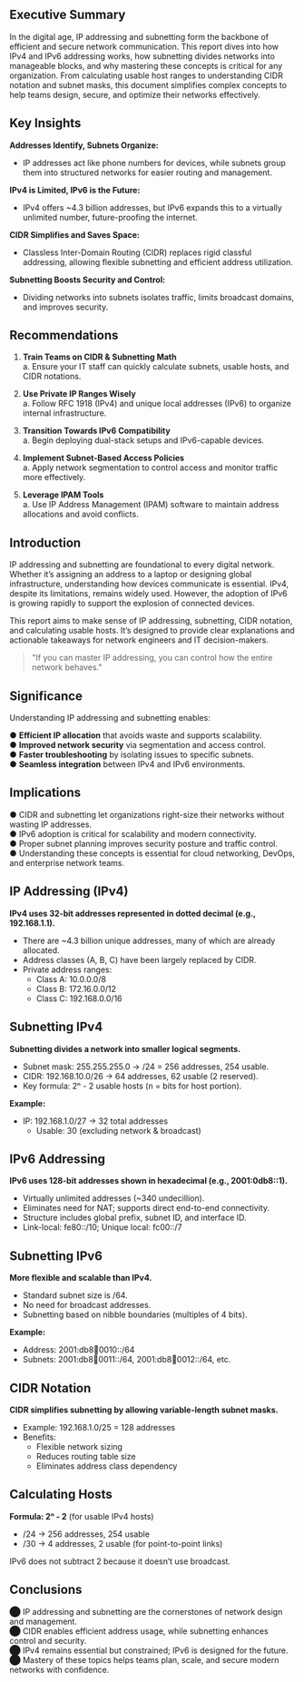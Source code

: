 
## Executive Summary

In the digital age, IP addressing and subnetting form the backbone of efficient and secure network communication. This report dives into how IPv4 and IPv6 addressing works, how subnetting divides networks into manageable blocks, and why mastering these concepts is critical for any organization. From calculating usable host ranges to understanding CIDR notation and subnet masks, this document simplifies complex concepts to help teams design, secure, and optimize their networks effectively.

## Key Insights

**Addresses Identify, Subnets Organize:**
- IP addresses act like phone numbers for devices, while subnets group them into structured networks for easier routing and management.

**IPv4 is Limited, IPv6 is the Future:**
- IPv4 offers ~4.3 billion addresses, but IPv6 expands this to a virtually unlimited number, future-proofing the internet.

**CIDR Simplifies and Saves Space:**
- Classless Inter-Domain Routing (CIDR) replaces rigid classful addressing, allowing flexible subnetting and efficient address utilization.

**Subnetting Boosts Security and Control:**
- Dividing networks into subnets isolates traffic, limits broadcast domains, and improves security.

## Recommendations

1. **Train Teams on CIDR & Subnetting Math**  
   a. Ensure your IT staff can quickly calculate subnets, usable hosts, and CIDR notations.

2. **Use Private IP Ranges Wisely**  
   a. Follow RFC 1918 (IPv4) and unique local addresses (IPv6) to organize internal infrastructure.

3. **Transition Towards IPv6 Compatibility**  
   a. Begin deploying dual-stack setups and IPv6-capable devices.

4. **Implement Subnet-Based Access Policies**  
   a. Apply network segmentation to control access and monitor traffic more effectively.

5. **Leverage IPAM Tools**  
   a. Use IP Address Management (IPAM) software to maintain address allocations and avoid conflicts.

## Introduction

IP addressing and subnetting are foundational to every digital network. Whether it’s assigning an address to a laptop or designing global infrastructure, understanding how devices communicate is essential. IPv4, despite its limitations, remains widely used. However, the adoption of IPv6 is growing rapidly to support the explosion of connected devices.

This report aims to make sense of IP addressing, subnetting, CIDR notation, and calculating usable hosts. It’s designed to provide clear explanations and actionable takeaways for network engineers and IT decision-makers.

> "If you can master IP addressing, you can control how the entire network behaves."

## Significance

Understanding IP addressing and subnetting enables:

● **Efficient IP allocation** that avoids waste and supports scalability.  
● **Improved network security** via segmentation and access control.  
● **Faster troubleshooting** by isolating issues to specific subnets.  
● **Seamless integration** between IPv4 and IPv6 environments.  

## Implications

● CIDR and subnetting let organizations right-size their networks without wasting IP addresses.  
● IPv6 adoption is critical for scalability and modern connectivity.  
● Proper subnet planning improves security posture and traffic control.  
● Understanding these concepts is essential for cloud networking, DevOps, and enterprise network teams.

## IP Addressing (IPv4)

**IPv4 uses 32-bit addresses represented in dotted decimal (e.g., 192.168.1.1).**
- There are ~4.3 billion unique addresses, many of which are already allocated.
- Address classes (A, B, C) have been largely replaced by CIDR.
- Private address ranges:  
  - Class A: 10.0.0.0/8  
  - Class B: 172.16.0.0/12  
  - Class C: 192.168.0.0/16

## Subnetting IPv4

**Subnetting divides a network into smaller logical segments.**
- Subnet mask: 255.255.255.0 → /24 = 256 addresses, 254 usable.
- CIDR: 192.168.10.0/26 → 64 addresses, 62 usable (2 reserved).
- Key formula: 2ⁿ - 2 usable hosts (n = bits for host portion).

**Example:**
- IP: 192.168.1.0/27 → 32 total addresses  
  - Usable: 30 (excluding network & broadcast)

## IPv6 Addressing

**IPv6 uses 128-bit addresses shown in hexadecimal (e.g., 2001:0db8::1).**
- Virtually unlimited addresses (~340 undecillion).
- Eliminates need for NAT; supports direct end-to-end connectivity.
- Structure includes global prefix, subnet ID, and interface ID.
- Link-local: fe80::/10; Unique local: fc00::/7

## Subnetting IPv6

**More flexible and scalable than IPv4.**
- Standard subnet size is /64.
- No need for broadcast addresses.
- Subnetting based on nibble boundaries (multiples of 4 bits).

**Example:**
- Address: 2001:db8:abcd:0010::/64  
- Subnets: 2001:db8:abcd:0011::/64, 2001:db8:abcd:0012::/64, etc.

## CIDR Notation

**CIDR simplifies subnetting by allowing variable-length subnet masks.**
- Example: 192.168.1.0/25 = 128 addresses
- Benefits:
  - Flexible network sizing
  - Reduces routing table size
  - Eliminates address class dependency

## Calculating Hosts

**Formula: 2ⁿ - 2**  (for usable IPv4 hosts)
- /24 → 256 addresses, 254 usable
- /30 → 4 addresses, 2 usable (for point-to-point links)

IPv6 does not subtract 2 because it doesn’t use broadcast.

## Conclusions

⬤ IP addressing and subnetting are the cornerstones of network design and management.  
⬤ CIDR enables efficient address usage, while subnetting enhances control and security.  
⬤ IPv4 remains essential but constrained; IPv6 is designed for the future.  
⬤ Mastery of these topics helps teams plan, scale, and secure modern networks with confidence.
